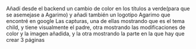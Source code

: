 Añadí desde el backend un cambio de color en los títulos a verde(para que se asemejase a Agarimo) y añadi también un logotipo Agarimo que encontré en google
Las capturas, una de ellas mostrando que es el tema child, y tiene visualmente el padre, otra mostrando las modificaciones de color y la imagen añadida, y la otra mostrando la parte en la que hay que crear 3 páginas
